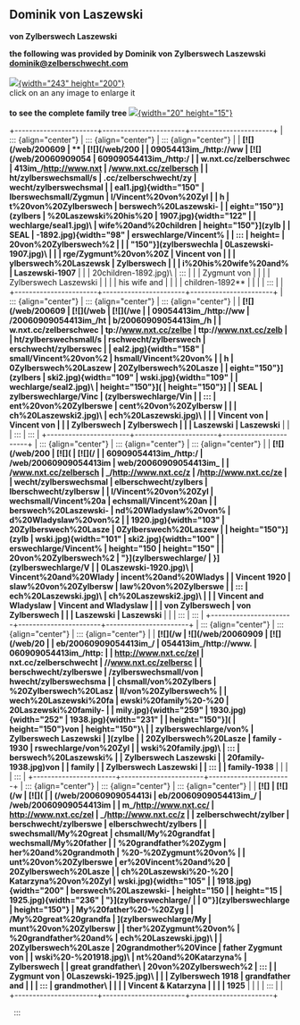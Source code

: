 ## Dominik von Laszewski

**von Zylberswech Laszewski**

**the following was provided by Dominik von Zylberswech Laszewski
[dominik\@zelberschwecht.com](https://web.archive.org/web/20060909054413/mailto:dominik@zelberschwecht.com)**\
\
[![](/web/20060909054413im_/http://www.nxt.cc/zelberschwecht/zylberswechsmall/zylberwechfamilytree.jpg){width="243"
height="200"}](zylberswechlarge/zylberwechfamilytree.jpg)\
click on an any image to enlarge it\
\
**to see the complete family tree**
[![](/web/20060909054413im_/http://www.nxt.cc/zelberschwecht/rightw.gif){width="20"
height="15"}](zelberschwecht-grzymala_familytree.html)

+-----------------------+-----------------------+-----------------------+
| ::: {align="center"}  | ::: {align="center"}  | ::: {align="center"}  |
| **[![](/web/200609    | **                    | **[![](/web/200       |
| 09054413im_/http://ww | [![](/web/20060909054 | 60909054413im_/http:/ |
| w.nxt.cc/zelberschwec | 413im_/http://www.nxt | /www.nxt.cc/zelbersch |
| ht/zylberswechsmall/s | .cc/zelberschwecht/zy | wecht/zylberswechsmal |
| eal1.jpg){width="150" | lberswechsmall/Zygmun | l/Vincent%20von%20Zyl |
| h                     | t%20von%20Zylberswech | berswech%20Laszewski- |
| eight="150"}](zylbers | %20Laszewski%20his%20 | 1907.jpg){width="122" |
| wechlarge/seal1.jpg)\ | wife%20and%20children | height="150"}](zylb   |
| SEAL**                | -1892.jpg){width="98" | erswechlarge/Vincent% |
| :::                   | height=               | 20von%20Zylberswech%2 |
|                       | "150"}](zylberswechla | 0Laszewski-1907.jpg)\ |
|                       | rge/Zygmunt%20von%20Z | Vincent von           |
|                       | ylberswech%20Laszewsk | Zylberswech           |
|                       | i%20his%20wife%20and% | Laszewski-1907**      |
|                       | 20children-1892.jpg)\ | :::                   |
|                       | Zygmunt von           |                       |
|                       | Zylberswech Laszewski |                       |
|                       | his wife and          |                       |
|                       | children-1892**       |                       |
|                       | :::                   |                       |
+-----------------------+-----------------------+-----------------------+
| ::: {align="center"}  | ::: {align="center"}  | ::: {align="center"}  |
| **[![](/web/200609    | **[![](/web           | **[![](/we            |
| 09054413im_/http://ww | /20060909054413im_/ht | b/20060909054413im_/h |
| w.nxt.cc/zelberschwec | tp://www.nxt.cc/zelbe | ttp://www.nxt.cc/zelb |
| ht/zylberswechsmall/s | rschwecht/zylberswech | erschwecht/zylberswec |
| eal2.jpg){width="158" | small/Vincent%20von%2 | hsmall/Vincent%20von% |
| h                     | 0Zylberswech%20Laszew | 20Zylberswech%20Lasze |
| eight="150"}](zylbers | ski2.jpg){width="109" | wski.jpg){width="109" |
| wechlarge/seal2.jpg)\ | height="150"}](       | height="150"}]        |
| SEAL**                | zylberswechlarge/Vinc | (zylberswechlarge/Vin |
| :::                   | ent%20von%20Zylberswe | cent%20von%20Zylbersw |
|                       | ch%20Laszewski2.jpg)\ | ech%20Laszewski.jpg)\ |
|                       | Vincent von           | Vincent von           |
|                       | Zylberswech           | Zylberswech           |
|                       | Laszewski**           | Laszewski**           |
|                       | :::                   | :::                   |
+-----------------------+-----------------------+-----------------------+
| ::: {align="center"}  | ::: {align="center"}  | ::: {align="center"}  |
| **[![](/web/200       | **[![](               | **[![](/              |
| 60909054413im_/http:/ | /web/20060909054413im | web/20060909054413im_ |
| /www.nxt.cc/zelbersch | _/http://www.nxt.cc/z | /http://www.nxt.cc/ze |
| wecht/zylberswechsmal | elberschwecht/zylbers | lberschwecht/zylbersw |
| l/Vincent%20von%20Zyl | wechsmall/Vincent%20a | echsmall/Vincent%20an |
| berswech%20Laszewski- | nd%20Wladyslaw%20von% | d%20Wladyslaw%20von%2 |
| 1920.jpg){width="103" | 20Zylberswech%20Lasze | 0Zylberswech%20Laszew |
| height="150"}](zylb   | wski.jpg){width="101" | ski2.jpg){width="100" |
| erswechlarge/Vincent% | height="150           | height="150"          |
| 20von%20Zylberswech%2 | "}](zylberswechlarge/ | }](zylberswechlarge/V |
| 0Laszewski-1920.jpg)\ | Vincent%20and%20Wlady | incent%20and%20Wladys |
| Vincent 1920**        | slaw%20von%20Zylbersw | law%20von%20Zylberswe |
| :::                   | ech%20Laszewski.jpg)\ | ch%20Laszewski2.jpg)\ |
|                       | Vincent and Wladyslaw | Vincent and Wladyslaw |
|                       | von Zylberswech       | von Zylberswech       |
|                       | Laszewski**           | Laszewski**           |
|                       | :::                   | :::                   |
+-----------------------+-----------------------+-----------------------+
| ::: {align="center"}  | ::: {align="center"}  | ::: {align="center"}  |
| ****[![](/w           | **![](/web/20060909   | **[![](/web/20        |
| eb/20060909054413im_/ | 054413im_/http://www. | 060909054413im_/http: |
| http://www.nxt.cc/zel | nxt.cc/zelberschwecht | //www.nxt.cc/zelbersc |
| berschwecht/zylberswe | /zylberswechsmall/von | hwecht/zylberswechsma |
| chsmall/von%20Zylbers | %20Zylberswech%20Lasz | ll/von%20Zylberswech% |
| wech%20Laszewski%20fa | ewski%20family%20-%20 | 20Laszewski%20family- |
| mily.jpg){width="259" | 1930.jpg){width="252" | 1938.jpg){width="231" |
| height="150"}](       | height="150"}von      | height="150"}\        |
| zylberswechlarge/von% | Zylberswech Laszewski | ](zylbe               |
| 20Zylberswech%20Lasze | family - 1930**       | rswechlarge/von%20Zyl |
| wski%20family.jpg)**\ | :::                   | berswech%20Laszewski% |
| Zylberswech Laszewski |                       | 20family-1938.jpg)von |
| family**              |                       | Zylberswech Laszewski |
| :::                   |                       | family-1938**         |
|                       |                       | :::                   |
+-----------------------+-----------------------+-----------------------+
| ::: {align="center"}  | ::: {align="center"}  | ::: {align="center"}  |
| **[![]                | **[![](/w             | **[![](               |
| (/web/20060909054413i | eb/20060909054413im_/ | /web/20060909054413im |
| m_/http://www.nxt.cc/ | http://www.nxt.cc/zel | _/http://www.nxt.cc/z |
| zelberschwecht/zylber | berschwecht/zylberswe | elberschwecht/zylbers |
| swechsmall/My%20great | chsmall/My%20grandfat | wechsmall/My%20father |
| %20grandfather%20Zygm | her%20and%20grandmoth | %20-%20Zygmunt%20von% |
| unt%20von%20Zylberswe | er%20Vincent%20and%20 | 20Zylberswech%20Lasze |
| ch%20Laszewski%20-%20 | Katarzyna%20von%20Zyl | wski.jpg){width="105" |
| 1918.jpg){width="200" | berswech%20Laszewski- | height="150           |
| height="15            | 1925.jpg){width="236" | "}](zylberswechlarge/ |
| 0"}](zylberswechlarge | height="150"}         | My%20father%20-%20Zyg |
| /My%20great%20grandfa | ](zylberswechlarge/My | munt%20von%20Zylbersw |
| ther%20Zygmunt%20von% | %20grandfather%20and% | ech%20Laszewski.jpg)\ |
| 20Zylberswech%20Lasze | 20grandmother%20Vince | father Zygmunt von    |
| wski%20-%201918.jpg)\ | nt%20and%20Katarzyna% | Zylberswech**         |
| great grandfather\    | 20von%20Zylberswech%2 | :::                   |
| Zygmunt von           | 0Laszewski-1925.jpg)\ |                       |
| Zylberswech 1918**    | grandfather and       |                       |
| :::                   | grandmother\          |                       |
|                       | Vincent & Katarzyna   |                       |
|                       | 1925**                |                       |
|                       | :::                   |                       |
+-----------------------+-----------------------+-----------------------+

 
:::
